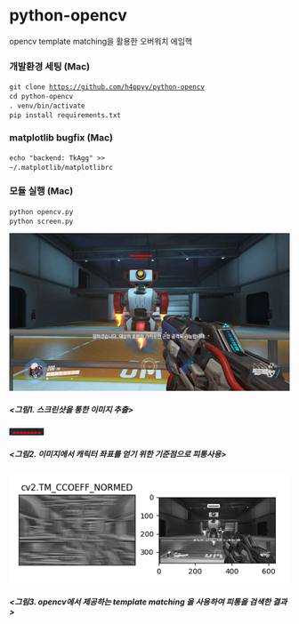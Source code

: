 # python-opencv
opencv template matching을 활용한 오버워치 에임핵

### 개발환경 세팅 (Mac)
<code>git clone https://github.com/h4ppyy/python-opencv</code>  
<code>cd python-opencv</code>   
<code>. venv/bin/activate</code>  
<code>pip install requirements.txt</code>   

### matplotlib bugfix (Mac)
<code>echo "backend: TkAgg" >> ~/.matplotlib/matplotlibrc</code>

### 모듈 실행 (Mac)
<code>python opencv.py</code>   
<code>python screen.py</code>   

<img src='one.jpg'></img>
##### <그림1. 스크린샷을 통한 이미지 추출>

<img src='hp.png'></img>
##### <그림2. 이미지에서 캐릭터 좌표를 얻기 위한 기준점으로 피통사용>

<img src='sample.png'></img>
##### <그림3. opencv에서 제공하는 template matching 을 사용하여 피통을 검색한 결과>
